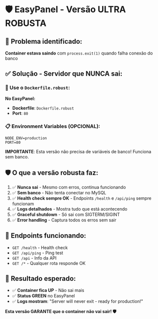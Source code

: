 # 🛡️ EasyPanel - Versão ULTRA ROBUSTA

## 🚨 Problema identificado:
**Container estava saindo** com `process.exit(1)` quando falha conexão do banco

## ✅ Solução - Servidor que NUNCA sai:

### 🔧 Use o `Dockerfile.robust`:

**No EasyPanel:**
- **Dockerfile**: `Dockerfile.robust`
- **Port**: `80`

### 📋 Environment Variables (OPCIONAL):
```
NODE_ENV=production
PORT=80
```

**IMPORTANTE**: Esta versão não precisa de variáveis de banco! Funciona sem banco.

## 🛡️ O que a versão robusta faz:

1. ✅ **Nunca sai** - Mesmo com erros, continua funcionando
2. ✅ **Sem banco** - Não tenta conectar no MySQL
3. ✅ **Health check sempre OK** - Endpoints `/health` e `/api/ping` sempre funcionam
4. ✅ **Logs detalhados** - Mostra tudo que está acontecendo
5. ✅ **Graceful shutdown** - Só sai com SIGTERM/SIGINT
6. ✅ **Error handling** - Captura todos os erros sem sair

## 🚀 Endpoints funcionando:

- `GET /health` - Health check
- `GET /api/ping` - Ping test
- `GET /api` - Info da API
- `GET /*` - Qualquer rota responde OK

## 🎯 Resultado esperado:

- ✅ **Container fica UP** - Não sai mais
- ✅ **Status GREEN** no EasyPanel
- ✅ **Logs mostram**: "Server will never exit - ready for production!"

**Esta versão GARANTE que o container não vai sair! 🛡️**
